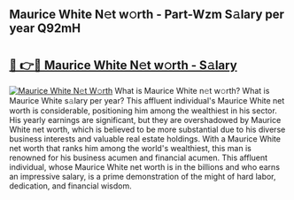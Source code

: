 ## Maurice White N𝚎t w𝚘rth - Part-Wzm S𝚊lary per year Q92mH

# <h2><a href="http://gc0m7k2.nevu.top/?p=Maurice+White">🔗 👉🔴 Maurice White N𝚎t w𝚘rth - S𝚊lary</a></h2>

[![Maurice White N𝚎t W𝚘rth](https://i.imgur.com/Oavwk0R.jpeg)](http://gc0m7k2.nevu.top/?p=Maurice+White)
What is Maurice White n𝚎t w𝚘rth? What is Maurice White s𝚊lary per year?
This affluent individual's Maurice White net worth is considerable, positioning him among the wealthiest in his sector. His yearly earnings are significant, but they are overshadowed by Maurice White net worth, which is believed to be more substantial due to his diverse business interests and valuable real estate holdings. With a Maurice White net worth that ranks him among the world's wealthiest, this man is renowned for his business acumen and financial acumen. This affluent individual, whose Maurice White net worth is in the billions and who earns an impressive salary, is a prime demonstration of the might of hard labor, dedication, and financial wisdom.
